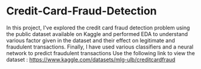# Credit-Card-Fraud-Detection
In this project, I've explored the credit card fraud detection problem using the public dataset available on Kaggle and performed EDA to understand various factor given in the dataset and their effect on legitimate and fraudulent transactions. Finally, I have used various classifiers and a neural network to predict fraudulent transactions
Use the following link to view the dataset : https://www.kaggle.com/datasets/mlg-ulb/creditcardfraud
